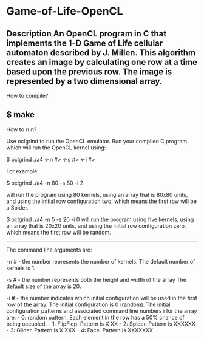 # Game-of-Life-OpenCL

Description
An OpenCL program in C that implements the 1-D Game of Life cellular automaton described by J. Millen.
This algorithm creates an image by calculating one row at a time based upon the previous row.
The image is represented by a two dimensional array.
 ------------------------------------------------------------------------------------------------------------
How to compile?

$ make
 ------------------------------------------------------------------------------------------------------------
How to run?

Use oclgrind to run the OpenCL emulator. Run your compiled C program which will run the OpenCL kernel using:

$ oclgrind ./a4 <-n #> <-s #> <-i #>

For example:

$ oclgrind ./a4 -n 80 -s 80 -i 2

  will run the program using 80 kernels, using an array that
  is 80x80 units, and using the initial row configuration two, which means the first row will be a
  Spider.
  
$ oclgrind ./a4 -n 5 -s 20 -i 0 
  will run the program using five kernels, using an array that
  is 20x20 units, and using the initial row configuration zero, which means the first row will be
  random.
  
 ------------------------------------------------------------------------------------------------------------
The command line arguments are:

  -n # - the number represents the number of kernels. 
    The default number of kernels is 1.
    
  -s # - the number represents both the height and width of the array
    The default size of the array is 20.
    
  -i # - the number indicates which initial configuration will be used in the first row of the array.
     The initial configuration is 0 (random).
      The initial configuration patterns and associated command line numbers i for the array are:
      - 0: random pattern. Each element in the row has a 50% chance of being occupied.
      - 1: FlipFlop. Pattern is X XX
      - 2: Spider. Pattern is XXXXXX
      - 3: Glider. Pattern is X XXX
      - 4: Face. Pattern is XXXXXXX
